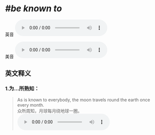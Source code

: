 # ***\#be known to*** 
英音
<audio src="./media/be known to1_AAC.aac" controls="controls"></audio>

美音
<audio src="./media/be known to2_AAC.aac" controls="controls"></audio>



  

英文释义
---
### 1.**为…所熟知：**  

 > As is known to everybody, the moon travels round the earth once every month.   
 > 众所周知，月球每月绕地球一圈。    
<audio src="./media/know-9.aac" controls="controls"></audio>


